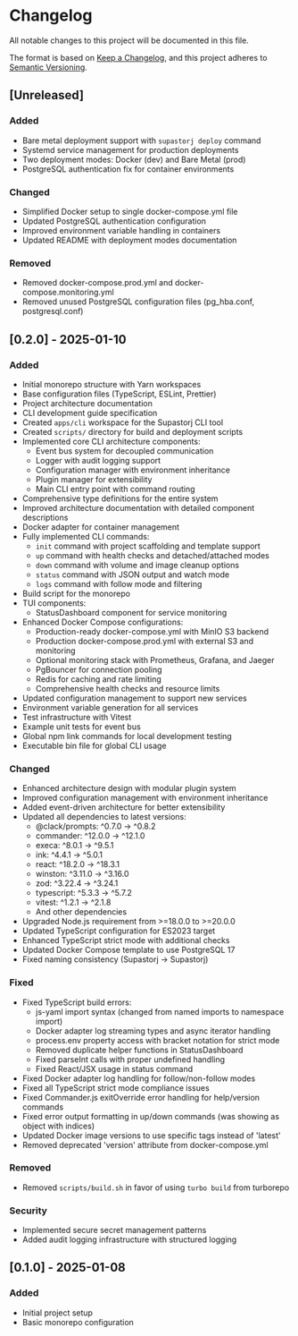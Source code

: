 # Changelog

All notable changes to this project will be documented in this file.

The format is based on [Keep a Changelog](https://keepachangelog.com/en/1.0.0/),
and this project adheres to [Semantic Versioning](https://semver.org/spec/v2.0.0.html).

## [Unreleased]

### Added
- Bare metal deployment support with `supastorj deploy` command
- Systemd service management for production deployments
- Two deployment modes: Docker (dev) and Bare Metal (prod)
- PostgreSQL authentication fix for container environments

### Changed
- Simplified Docker setup to single docker-compose.yml file
- Updated PostgreSQL authentication configuration
- Improved environment variable handling in containers
- Updated README with deployment modes documentation

### Removed
- Removed docker-compose.prod.yml and docker-compose.monitoring.yml
- Removed unused PostgreSQL configuration files (pg_hba.conf, postgresql.conf)

## [0.2.0] - 2025-01-10

### Added
- Initial monorepo structure with Yarn workspaces
- Base configuration files (TypeScript, ESLint, Prettier)
- Project architecture documentation
- CLI development guide specification
- Created `apps/cli` workspace for the Supastorj CLI tool
- Created `scripts/` directory for build and deployment scripts
- Implemented core CLI architecture components:
  - Event bus system for decoupled communication
  - Logger with audit logging support
  - Configuration manager with environment inheritance
  - Plugin manager for extensibility
  - Main CLI entry point with command routing
- Comprehensive type definitions for the entire system
- Improved architecture documentation with detailed component descriptions
- Docker adapter for container management
- Fully implemented CLI commands:
  - `init` command with project scaffolding and template support
  - `up` command with health checks and detached/attached modes
  - `down` command with volume and image cleanup options
  - `status` command with JSON output and watch mode
  - `logs` command with follow mode and filtering
- Build script for the monorepo
- TUI components:
  - StatusDashboard component for service monitoring
- Enhanced Docker Compose configurations:
  - Production-ready docker-compose.yml with MinIO S3 backend
  - Production docker-compose.prod.yml with external S3 and monitoring
  - Optional monitoring stack with Prometheus, Grafana, and Jaeger
  - PgBouncer for connection pooling
  - Redis for caching and rate limiting
  - Comprehensive health checks and resource limits
- Updated configuration management to support new services
- Environment variable generation for all services
- Test infrastructure with Vitest
- Example unit tests for event bus
- Global npm link commands for local development testing
- Executable bin file for global CLI usage

### Changed
- Enhanced architecture design with modular plugin system
- Improved configuration management with environment inheritance
- Added event-driven architecture for better extensibility
- Updated all dependencies to latest versions:
  - @clack/prompts: ^0.7.0 → ^0.8.2
  - commander: ^12.0.0 → ^12.1.0
  - execa: ^8.0.1 → ^9.5.1
  - ink: ^4.4.1 → ^5.0.1
  - react: ^18.2.0 → ^18.3.1
  - winston: ^3.11.0 → ^3.16.0
  - zod: ^3.22.4 → ^3.24.1
  - typescript: ^5.3.3 → ^5.7.2
  - vitest: ^1.2.1 → ^2.1.8
  - And other dependencies
- Upgraded Node.js requirement from >=18.0.0 to >=20.0.0
- Updated TypeScript configuration for ES2023 target
- Enhanced TypeScript strict mode with additional checks
- Updated Docker Compose template to use PostgreSQL 17
- Fixed naming consistency (Supastorj → Supastorj)

### Fixed
- Fixed TypeScript build errors:
  - js-yaml import syntax (changed from named imports to namespace import)
  - Docker adapter log streaming types and async iterator handling
  - process.env property access with bracket notation for strict mode
  - Removed duplicate helper functions in StatusDashboard
  - Fixed parseInt calls with proper undefined handling
  - Fixed React/JSX usage in status command
- Fixed Docker adapter log handling for follow/non-follow modes
- Fixed all TypeScript strict mode compliance issues
- Fixed Commander.js exitOverride error handling for help/version commands
- Fixed error output formatting in up/down commands (was showing as object with indices)
- Updated Docker image versions to use specific tags instead of 'latest'
- Removed deprecated 'version' attribute from docker-compose.yml

### Removed
- Removed `scripts/build.sh` in favor of using `turbo build` from turborepo

### Security
- Implemented secure secret management patterns
- Added audit logging infrastructure with structured logging

## [0.1.0] - 2025-01-08

### Added
- Initial project setup
- Basic monorepo configuration